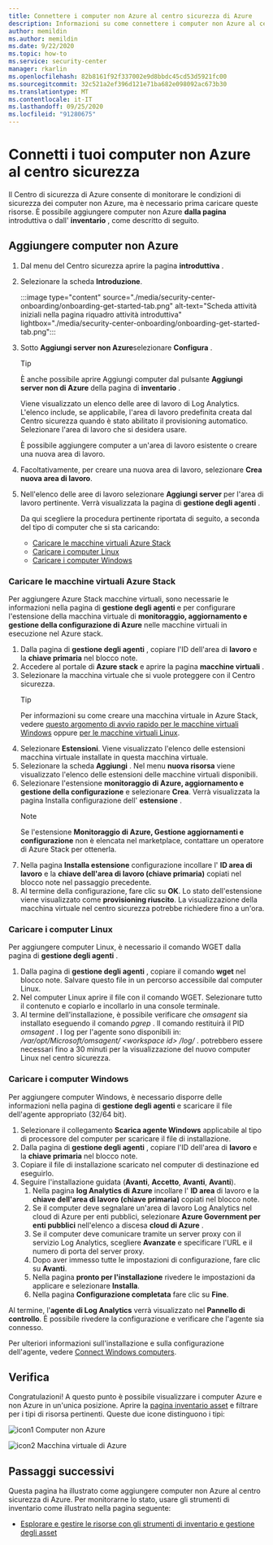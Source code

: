 ```yaml
---
title: Connettere i computer non Azure al centro sicurezza di Azure
description: Informazioni su come connettere i computer non Azure al centro sicurezza
author: memildin
ms.author: memildin
ms.date: 9/22/2020
ms.topic: how-to
ms.service: security-center
manager: rkarlin
ms.openlocfilehash: 82b8161f92f337002e9d8bbdc45cd53d5921fc00
ms.sourcegitcommit: 32c521a2ef396d121e71ba682e098092ac673b30
ms.translationtype: MT
ms.contentlocale: it-IT
ms.lasthandoff: 09/25/2020
ms.locfileid: "91280675"
---
```

#  <a name="connect-your-non-azure-machines-to-security-center"></a>Connetti i tuoi computer non Azure al centro sicurezza

Il Centro di sicurezza di Azure consente di monitorare le condizioni di sicurezza dei computer non Azure, ma è necessario prima caricare queste risorse. È possibile aggiungere computer non Azure **dalla pagina** introduttiva o dall' **inventario** , come descritto di seguito.

## <a name="add-non-azure-computers"></a>Aggiungere computer non Azure 

1. Dal menu del Centro sicurezza aprire la pagina **introduttiva** .
1. Selezionare la scheda **Introduzione**.

    :::image type="content" source="./media/security-center-onboarding/onboarding-get-started-tab.png" alt-text="Scheda attività iniziali nella pagina riquadro attività introduttiva" lightbox="./media/security-center-onboarding/onboarding-get-started-tab.png":::

1. Sotto **Aggiungi server non Azure**selezionare **Configura** .

    > [!TIP]
    > È anche possibile aprire Aggiungi computer dal pulsante **Aggiungi server non di Azure** della pagina di **inventario** .

    Viene visualizzato un elenco delle aree di lavoro di Log Analytics. L'elenco include, se applicabile, l'area di lavoro predefinita creata dal Centro sicurezza quando è stato abilitato il provisioning automatico. Selezionare l'area di lavoro che si desidera usare.

    È possibile aggiungere computer a un'area di lavoro esistente o creare una nuova area di lavoro. 

1. Facoltativamente, per creare una nuova area di lavoro, selezionare  **Crea nuova area di lavoro**.

1. Nell'elenco delle aree di lavoro selezionare **Aggiungi server** per l'area di lavoro pertinente.
    Verrà visualizzata la pagina di **gestione degli agenti** .

    Da qui scegliere la procedura pertinente riportata di seguito, a seconda del tipo di computer che si sta caricando:

    - [Caricare le macchine virtuali Azure Stack](#onboard-your-azure-stack-vms)
    - [Caricare i computer Linux](#onboard-your-linux-machines)
    - [Caricare i computer Windows](#onboard-your-windows-machines)


### <a name="onboard-your-azure-stack-vms"></a>Caricare le macchine virtuali Azure Stack
Per aggiungere Azure Stack macchine virtuali, sono necessarie le informazioni nella pagina di **gestione degli agenti** e per configurare l'estensione della macchina virtuale di **monitoraggio, aggiornamento e gestione della configurazione di Azure** nelle macchine virtuali in esecuzione nel Azure stack.
1. Dalla pagina di **gestione degli agenti** , copiare l'ID dell'area di **lavoro** e la **chiave primaria** nel blocco note.
1. Accedere al portale di **Azure stack** e aprire la pagina **macchine virtuali** .
1. Selezionare la macchina virtuale che si vuole proteggere con il Centro sicurezza.
    >[!TIP]
    > Per informazioni su come creare una macchina virtuale in Azure Stack, vedere [questo argomento di avvio rapido per le macchine virtuali Windows](https://docs.microsoft.com/azure/azure-stack/user/azure-stack-quick-windows-portal) oppure [per le macchine virtuali Linux](https://docs.microsoft.com/azure/azure-stack/user/azure-stack-quick-linux-portal).
1. Selezionare **Estensioni**. Viene visualizzato l'elenco delle estensioni macchina virtuale installate in questa macchina virtuale.
1. Selezionare la scheda **Aggiungi** . Nel menu **nuova risorsa** viene visualizzato l'elenco delle estensioni delle macchine virtuali disponibili.
1. Selezionare l'estensione **monitoraggio di Azure, aggiornamento e gestione della configurazione** e selezionare **Crea**. Verrà visualizzata la pagina Installa configurazione dell' **estensione** .
    >[!NOTE]
    > Se l'estensione **Monitoraggio di Azure, Gestione aggiornamenti e configurazione** non è elencata nel marketplace, contattare un operatore di Azure Stack per ottenerla.
1. Nella pagina **Installa estensione** configurazione incollare l' **ID area di lavoro** e la **chiave dell'area di lavoro (chiave primaria)** copiati nel blocco note nel passaggio precedente.
1. Al termine della configurazione, fare clic su **OK**. Lo stato dell'estensione viene visualizzato come **provisioning riuscito**. La visualizzazione della macchina virtuale nel centro sicurezza potrebbe richiedere fino a un'ora.


### <a name="onboard-your-linux-machines"></a>Caricare i computer Linux
Per aggiungere computer Linux, è necessario il comando WGET dalla pagina di **gestione degli agenti** .
1. Dalla pagina di **gestione degli agenti** , copiare il comando **wget** nel blocco note. Salvare questo file in un percorso accessibile dal computer Linux.
1. Nel computer Linux aprire il file con il comando WGET. Selezionare tutto il contenuto e copiarlo e incollarlo in una console terminale.
1. Al termine dell'installazione, è possibile verificare che *omsagent* sia installato eseguendo il comando *pgrep* . Il comando restituirà il PID *omsagent* .
    I log per l'agente sono disponibili in: */var/opt/Microsoft/omsagent/ \<workspace id> /log/* . potrebbero essere necessari fino a 30 minuti per la visualizzazione del nuovo computer Linux nel centro sicurezza.


### <a name="onboard-your-windows-machines"></a>Caricare i computer Windows
Per aggiungere computer Windows, è necessario disporre delle informazioni nella pagina di **gestione degli agenti** e scaricare il file dell'agente appropriato (32/64 bit).
1. Selezionare il collegamento **Scarica agente Windows** applicabile al tipo di processore del computer per scaricare il file di installazione.
1. Dalla pagina di **gestione degli agenti** , copiare l'ID dell'area di **lavoro** e la **chiave primaria** nel blocco note.
1. Copiare il file di installazione scaricato nel computer di destinazione ed eseguirlo.
1. Seguire l'installazione guidata (**Avanti**, **Accetto**, **Avanti**, **Avanti**).
    1. Nella pagina **log Analytics di Azure** incollare l' **ID area** di lavoro e la **chiave dell'area di lavoro (chiave primaria)** copiati nel blocco note.
    1. Se il computer deve segnalare un'area di lavoro Log Analytics nel cloud di Azure per enti pubblici, selezionare **Azure Government per enti pubblici** nell'elenco a discesa **cloud di Azure** .
    1. Se il computer deve comunicare tramite un server proxy con il servizio Log Analytics, scegliere **Avanzate** e specificare l'URL e il numero di porta del server proxy.
    1. Dopo aver immesso tutte le impostazioni di configurazione, fare clic su **Avanti**.
    1. Nella pagina **pronto per l'installazione** rivedere le impostazioni da applicare e selezionare **Installa**.
    1. Nella pagina **Configurazione completata** fare clic su **Fine**.

Al termine, l'**agente di Log Analytics** verrà visualizzato nel **Pannello di controllo**. È possibile rivedere la configurazione e verificare che l'agente sia connesso.

Per ulteriori informazioni sull'installazione e sulla configurazione dell'agente, vedere [Connect Windows computers](../azure-monitor/platform/agent-windows.md#install-agent-using-setup-wizard).


## <a name="verifying"></a>Verifica
Congratulazioni! A questo punto è possibile visualizzare i computer Azure e non Azure in un'unica posizione. Aprire la [pagina inventario asset](asset-inventory.md) e filtrare per i tipi di risorsa pertinenti. Queste due icone distinguono i tipi:

  ![icon1](./media/quick-onboard-linux-computer/security-center-monitoring-icon1.png) Computer non Azure

  ![icon2](./media/quick-onboard-linux-computer/security-center-monitoring-icon2.png) Macchina virtuale di Azure


## <a name="next-steps"></a>Passaggi successivi

Questa pagina ha illustrato come aggiungere computer non Azure al centro sicurezza di Azure. Per monitorarne lo stato, usare gli strumenti di inventario come illustrato nella pagina seguente:

- [Esplorare e gestire le risorse con gli strumenti di inventario e gestione degli asset](asset-inventory.md)